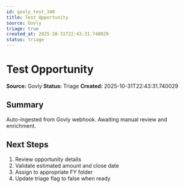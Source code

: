 ```yaml
---
id: govly_test_348
title: Test Opportunity
source: Govly
triage: true
created_at: 2025-10-31T22:43:31.740029
status: triage
---
```


# Test Opportunity

**Source:** Govly
**Status:** Triage
**Created:** 2025-10-31T22:43:31.740029

## Summary

Auto-ingested from Govly webhook. Awaiting manual review and enrichment.

## Next Steps

1. Review opportunity details
2. Validate estimated amount and close date
3. Assign to appropriate FY folder
4. Update triage flag to false when ready
